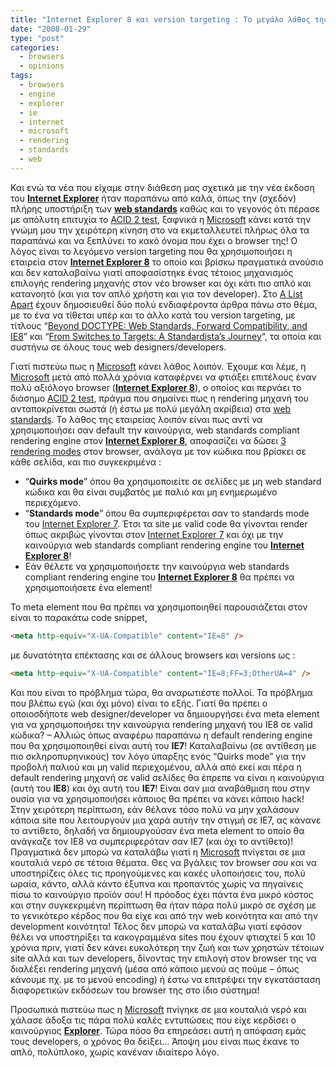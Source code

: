 ```yaml
---
title: "Internet Explorer 8 και version targeting : Το μεγάλο λάθος της Microsoft"
date: "2008-01-29"
type: "post"
categories:
  - browsers
  - opinions
tags:
  - browsers
  - engine
  - explorer
  - ie
  - internet
  - microsoft
  - rendering
  - standards
  - web
---
```


Και ενώ τα νέα που είχαμε στην διάθεση μας σχετικά με την νέα έκδοση του [**Internet Explorer**](http://internetexplorer8.net/ "Internet Explorer 8") ήταν παραπάνω από καλά, όπως την (σχεδόν) πλήρης υποστήριξη των [**web standards**](http://www.w3.org/ "Web standards") καθώς και το γεγονός ότι πέρασε με απόλυτη επιτυχία το [ACID 2 test](http://blogs.msdn.com/ie/archive/2007/12/19/internet-explorer-8-and-acid2-a-milestone.aspx "IE8 passes Acid 2 test"), ξαφνικά η [Microsoft](http://www.microsoft.com/ "Microsoft site") κάνει κατά την γνώμη μου την χειρότερη κίνηση στο να εκμεταλλευτεί πλήρως όλα τα παραπάνω και να ξεπλύνει το κακό όνομα που έχει ο browser της! Ο λόγος είναι το λεγόμενο version targeting που θα χρησιμοποιήσει η εταιρεία στον [**Internet Explorer 8**](http://internetexplorer8.net/ "Internet Explorer 8") το οποίο και βρίσκω πραγματικά ανούσιο και δεν καταλαβαίνω γιατί αποφασίστηκε ένας τέτοιος μηχανισμός επιλογής rendering μηχανής στον νέο browser και όχι κάτι πιο απλό και κατανοητό (και για τον απλό χρήστη και για τον developer). Στο [A List Apart](http://alistapart.com/ "A List Apart blog") έχουν δημοσιευθεί δύο πολύ ενδιαφέροντα άρθρα πάνω στο θέμα, με το ένα να τίθεται υπέρ και το άλλο κατά του version targeting, με τίτλους &#8220;[Beyond DOCTYPE: Web Standards, Forward Compatibility, and IE8](http://alistapart.com/articles/beyonddoctype "Beyond Doctype - A List Apart article")&#8221; και &#8220;[From Switches to Targets: A Standardista&#8217;s Journey](http://alistapart.com/articles/fromswitchestotargets "From Switches to Targets - A List Apart article")&#8220;, τα οποία και συστήνω σε όλους τους web designers/developers.

Γιατί πιστεύω πως η [Microsoft](http://www.microsoft.com/ "Microsoft site") κάνει λάθος λοιπόν. Έχουμε και λέμε, η [Microsoft](http://www.microsoft.com/ "Microsoft site") μετά από πολλά χρόνια καταφέρνει να φτιάξει επιτέλους έναν πολύ αξιόλογο browser ([**Internet Explorer 8**](http://internetexplorer8.net/ "Internet Explorer 8")), ο οποίος και περνάει το διάσημο [ACID 2 test](http://blogs.msdn.com/ie/archive/2007/12/19/internet-explorer-8-and-acid2-a-milestone.aspx "IE8 passes Acid 2 test"), πράγμα που σημαίνει πως η rendering μηχανή του ανταποκρίνεται σωστά (ή έστω με πολύ μεγάλη ακρίβεια) στα [web standards](http://www.w3.org/ "Web standards"). Το λάθος της εταιρείας λοιπόν είναι πως αντί να χρησιμοποιήσει σαν default την καινούργια, web standards compliant rendering engine στον [**Internet Explorer 8**](http://internetexplorer8.net/ "Internet Explorer 8"), αποφασίζει να δώσει [3 rendering modes](http://blogs.msdn.com/ie/archive/2008/01/21/compatibility-and-ie8.aspx "IE8 and its 3 rendering modes") στον browser, ανάλογα με τον κώδικα που βρίσκει σε κάθε σελίδα, και πιο συγκεκριμένα :

- &#8220;**Quirks mode**&#8221; όπου θα χρησιμοποιείτε σε σελίδες με μη web standard κώδικα και θα είναι συμβατός με παλιό και μη ενημερωμένο περιεχόμενο.
- &#8220;**Standards mode**&#8221; όπου θα συμπεριφέρεται σαν το standards mode του [Internet Explorer 7](http://www.microsoft.com/windows/products/winfamily/ie/ "Internet Explorer 7"). Έτσι τα site με valid code θα γίνονται render όπως ακριβώς γίνονται στον [Internet Explorer 7](http://www.microsoft.com/windows/products/winfamily/ie/ "Internet Explorer 7") και όχι με την καινούργια web standards compliant rendering engine του [**Internet Explorer 8**](http://internetexplorer8.net/ "Internet Explorer 8")!
- Εάν θέλετε να χρησιμοποιήσετε την καινούργια web standards compliant rendering engine του **[Internet Explorer 8](http://internetexplorer8.net/ "Internet Explorer 8")** θα πρέπει να χρησιμοποιήσετε ένα **<meta>** element!

To meta element που θα πρέπει να χρησιμοποιηθεί παρουσιάζεται στον είναι το παρακάτω code snippet,

```html
<meta http-equiv="X-UA-Compatible" content="IE=8" />
```

με δυνατότητα επέκτασης και σε άλλους browsers και versions ως :

```html
<meta http-equiv="X-UA-Compatible" content="IE=8;FF=3;OtherUA=4" />
```

Και που είναι το πρόβλημα τώρα, θα αναρωτιέστε πολλοί. Τα πρόβλημα που βλέπω εγώ (και όχι μόνο) είναι το εξής. Γιατί θα πρέπει ο οποιοσδήποτε web designer/developer να δημιουργήσει ένα meta element για να χρησιμοποιήσει την καινούργια rendering μηχανή του ΙΕ8 σε valid κώδικα? &#8211; Αλλιώς όπως αναφέρω παραπάνω η default rendering engine που θα χρησιμοποιηθεί είναι αυτή του **IE7**! Καταλαβαίνω (σε αντίθεση με πιο σκληροπυρηνικούς) τον λόγο ύπαρξης ενός &#8220;Quirks mode&#8221; για την προβολή παλιού και μη valid περιεχομένου, αλλά από εκεί και πέρα η default rendering μηχανή σε valid σελίδες θα έπρεπε να είναι η καινούργια (αυτή του **ΙΕ8**) και όχι αυτή του **ΙΕ7**! Είναι σαν μια αναβάθμιση που στην ουσία για να χρησιμοποιήσει κάποιος θα πρέπει να κάνει κάποιο hack! Στην χειρότερη περίπτωση, εάν θέλανε τόσο πολύ να μην χαλάσουν κάποια site που λειτουργούν μια χαρά αυτήν την στιγμή σε ΙΕ7, ας κάνανε το αντίθετο, δηλαδή να δημιουργούσαν ένα meta element το οποίο θα ανάγκαζε τον IE8 να συμπεριφερόταν σαν ΙΕ7 (και όχι το αντίθετο)! Πραγματικά δεν μπορώ να καταλάβω γιατί η [Microsoft](http://www.microsoft.com/ "Microsoft site") πνίγεται σε μια κουταλιά νερό σε τέτοια θέματα. Θες να βγάλεις τον browser σου και να υποστηρίζεις όλες τις προηγούμενες και κακές υλοποιήσεις του, πολύ ωραία, κάντο, αλλά κάντο έξυπνα και προπαντός χωρίς να πηγαίνεις πίσω το καινούργιο προϊόν σου! Η πρόοδος έχει πάντα ένα μικρό κόστος και στην συγκεκριμένη περίπτωση θα ήταν πάρα πολύ μικρό σε σχέση με το γενικότερο κέρδος που θα είχε και από την web κοινότητα και από την development κοινότητα! Τέλος δεν μπορώ να καταλάβω γιατί εφόσον θέλει να υποστηρίξει τα κακογραμμένα sites που έχουν φτιαχτεί 5 και 10 χρόνια πριν, γιατί δεν κάνει ευκολότερη την ζωή και των χρηστών τέτοιων site αλλά και των developers, δίνοντας την επιλογή στον browser της να διαλέξει rendering μηχανή (μέσα από κάποιο μενού ας πούμε &#8211; όπως κάνουμε πχ. με το μενού encoding) ή έστω να επιτρέψει την εγκατάσταση διαφορετικών εκδόσεων του browser της στο ίδιο σύστημα!

Προσωπικά πιστεύω πως η [Microsoft](http://www.microsoft.com/ "Microsoft site") πνίγηκε σε μια κουταλιά νερό και χάλασε άδοξα τις πάρα πολύ καλές εντυπώσεις που είχε κερδίσει ο καινούργιος [**Explorer**](http://internetexplorer8.net/ "Internet Explorer 8"). Τώρα πόσο θα επηρεάσει αυτή η απόφαση εμάς τους developers, ο χρόνος θα δείξει&#8230; Άποψη μου είναι πως έκανε το απλό, πολύπλοκο, χωρίς κανέναν ιδιαίτερο λόγο.
